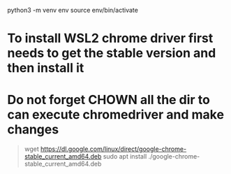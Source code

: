 python3 -m venv env
source env/bin/activate

# To install WSL2 chrome driver first needs to get the stable version and then install it
# Do not forget CHOWN all the dir to can execute chromedriver and make changes

> wget https://dl.google.com/linux/direct/google-chrome-stable_current_amd64.deb
> sudo apt install ./google-chrome-stable_current_amd64.deb
